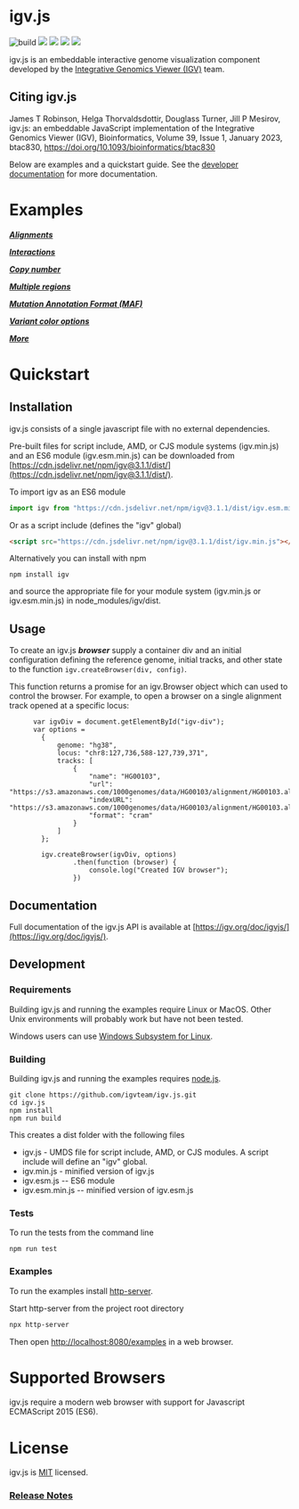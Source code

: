 # igv.js
![build](https://github.com/igvteam/igv.js/actions/workflows/ci_build.yml/badge.svg)
[![](https://img.shields.io/npm/dw/igv.svg)](https://www.npmjs.com/package/igv)
[![](https://img.shields.io/github/last-commit/igvteam/igv.js.svg)](https://github.com/igvteam/igv.js)
[![](https://img.shields.io/npm/l/igv.svg)](LICENSE)
[![](https://data.jsdelivr.com/v1/package/npm/igv/badge)](https://www.jsdelivr.com/package/npm/igv)

igv.js is an embeddable interactive genome visualization component developed by the 
 [Integrative Genomics Viewer (IGV)](https://igv.org) team. 

## Citing igv.js

James T Robinson, Helga Thorvaldsdottir, Douglass Turner, Jill P Mesirov, igv.js: an embeddable JavaScript 
implementation of the Integrative Genomics Viewer (IGV), Bioinformatics, Volume 39, Issue 1, January 2023, 
btac830, https://doi.org/10.1093/bioinformatics/btac830
 
Below are examples and a quickstart guide.  See the [developer documentation](https://igv.org/doc/igvjs) for more documentation.  

# Examples
 
***[Alignments](https://igv.org/web/release/3.1.1/examples/cram-vcf.html)***

***[Interactions](https://igv.org/web/release/3.1.1/examples/interact.html)***

***[Copy number](https://igv.org/web/release/3.1.1/examples/copyNumber.html)***

***[Multiple regions](https://igv.org/web/release/3.1.1/examples/multi-locus.html)***

***[Mutation Annotation Format (MAF)](https://igv.org/web/release/3.1.1/examples/maf-tcga.html)***

***[Variant color options](https://igv.org/web/release/3.1.1/examples/variant-colors.html)***

***[More](https://igv.org/web/release/3.1.1/examples/)***

 
# Quickstart

## Installation
igv.js consists of a single javascript file with no external dependencies.  

Pre-built files for script include, AMD, or CJS module systems (igv.min.js) and an ES6 module (igv.esm.min.js)
can be downloaded from [https://cdn.jsdelivr.net/npm/igv@3.1.1/dist/](https://cdn.jsdelivr.net/npm/igv@3.1.1/dist/). 

To import igv as an ES6 module

```javascript
import igv from "https://cdn.jsdelivr.net/npm/igv@3.1.1/dist/igv.esm.min.js"
``` 

Or as a script include (defines the "igv" global)

```html
<script src="https://cdn.jsdelivr.net/npm/igv@3.1.1/dist/igv.min.js"></script>
```   
 
Alternatively you can install with npm  
 
 ```npm install igv```

and source the appropriate file for your module system (igv.min.js or igv.esm.min.js)  in node_modules/igv/dist.


## Usage

To create an igv.js ***browser*** supply a container div 
and an initial configuration defining the reference genome, initial tracks, and other state to the 
function ```igv.createBrowser(div, config)```.  

This function returns a promise for an igv.Browser object which can used to control the browser.  For example, to open
a browser on a single alignment track opened at a specific locus:

```
      var igvDiv = document.getElementById("igv-div");
      var options =
        {
            genome: "hg38",
            locus: "chr8:127,736,588-127,739,371",
            tracks: [
                {
                    "name": "HG00103",
                    "url": "https://s3.amazonaws.com/1000genomes/data/HG00103/alignment/HG00103.alt_bwamem_GRCh38DH.20150718.GBR.low_coverage.cram",
                    "indexURL": "https://s3.amazonaws.com/1000genomes/data/HG00103/alignment/HG00103.alt_bwamem_GRCh38DH.20150718.GBR.low_coverage.cram.crai",
                    "format": "cram"
                }
            ]
        };

        igv.createBrowser(igvDiv, options)
                .then(function (browser) {
                    console.log("Created IGV browser");
                })
```

## Documentation

Full documentation of the igv.js API is available at [https://igv.org/doc/igvjs/](https://igv.org/doc/igvjs/).

## Development

### Requirements

Building igv.js and running the examples require Linux or MacOS.  Other Unix environments will probably
work but have not been tested.  

Windows users can use [Windows Subsystem for Linux](https://docs.microsoft.com/en-us/windows/wsl/install-win10).

### Building

Building igv.js and running the examples requires [node.js](https://nodejs.org/).


```  
git clone https://github.com/igvteam/igv.js.git
cd igv.js
npm install
npm run build
```

This creates a dist folder with the following files

* igv.js - UMDS file for script include, AMD, or CJS modules.  A script include will define an "igv" global.
* igv.min.js - minified version of igv.js
* igv.esm.js --  ES6 module 
* igv.esm.min.js --  minified version of igv.esm.js

### Tests

To run the tests from the command line

```
npm run test
```


### Examples

To run the examples install [http-server](https://www.npmjs.com/package/http-server).

Start  http-server from the project root directory

```bash
npx http-server 
```

Then open [http://localhost:8080/examples](http://localhost:8080/examples) in a web browser.


# Supported Browsers

igv.js require a modern web browser with support for Javascript ECMAScript 2015 (ES6). 

# License

igv.js is [MIT](/LICENSE) licensed.



### [Release Notes](https://github.com/igvteam/igv.js/releases)

 
